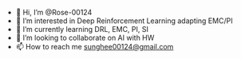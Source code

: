 - 👋 Hi, I’m @Rose-00124
- 👀 I’m interested in Deep Reinforcement Learning adapting EMC/PI
- 🌱 I’m currently learning DRL, EMC, PI, SI
- 💞️ I’m looking to collaborate on AI with HW
- 📫 How to reach me <sunghee00124@gmail.com>

<!---
Rose-00124/Rose-00124 is a ✨ special ✨ repository because its `README.md` (this file) appears on your GitHub profile.
You can click the Preview link to take a look at your changes.
--->
